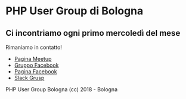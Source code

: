 # PHP User Group di Bologna

## Ci incontriamo ogni primo mercoledì del mese

Rimaniamo in contatto!

- [Pagina Meetup](https://www.meetup.com/it-IT/pugbo-grusp/)
- [Gruppo Facebook](https://facebook.com/groups/pugbo)
- [Pagina Facebook](https://facebook.com/pugbo)
- [Slack Grusp](https://slack-grusp.herokuapp.com)

PHP User Group Bologna (cc) 2018 - Bologna
